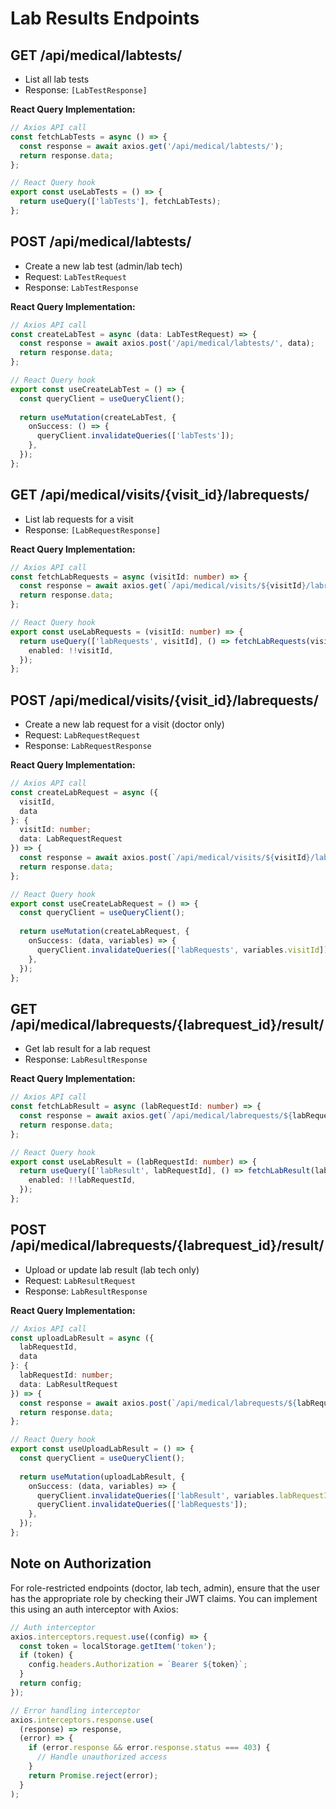 # Lab Results Endpoints

## GET /api/medical/labtests/
- List all lab tests
- Response: `[LabTestResponse]`

**React Query Implementation:**
```typescript
// Axios API call
const fetchLabTests = async () => {
  const response = await axios.get('/api/medical/labtests/');
  return response.data;
};

// React Query hook
export const useLabTests = () => {
  return useQuery(['labTests'], fetchLabTests);
};
```

## POST /api/medical/labtests/
- Create a new lab test (admin/lab tech)
- Request: `LabTestRequest`
- Response: `LabTestResponse`

**React Query Implementation:**
```typescript
// Axios API call
const createLabTest = async (data: LabTestRequest) => {
  const response = await axios.post('/api/medical/labtests/', data);
  return response.data;
};

// React Query hook
export const useCreateLabTest = () => {
  const queryClient = useQueryClient();
  
  return useMutation(createLabTest, {
    onSuccess: () => {
      queryClient.invalidateQueries(['labTests']);
    },
  });
};
```

## GET /api/medical/visits/{visit_id}/labrequests/
- List lab requests for a visit
- Response: `[LabRequestResponse]`

**React Query Implementation:**
```typescript
// Axios API call
const fetchLabRequests = async (visitId: number) => {
  const response = await axios.get(`/api/medical/visits/${visitId}/labrequests/`);
  return response.data;
};

// React Query hook
export const useLabRequests = (visitId: number) => {
  return useQuery(['labRequests', visitId], () => fetchLabRequests(visitId), {
    enabled: !!visitId,
  });
};
```

## POST /api/medical/visits/{visit_id}/labrequests/
- Create a new lab request for a visit (doctor only)
- Request: `LabRequestRequest`
- Response: `LabRequestResponse`

**React Query Implementation:**
```typescript
// Axios API call
const createLabRequest = async ({ 
  visitId, 
  data 
}: { 
  visitId: number; 
  data: LabRequestRequest 
}) => {
  const response = await axios.post(`/api/medical/visits/${visitId}/labrequests/`, data);
  return response.data;
};

// React Query hook
export const useCreateLabRequest = () => {
  const queryClient = useQueryClient();
  
  return useMutation(createLabRequest, {
    onSuccess: (data, variables) => {
      queryClient.invalidateQueries(['labRequests', variables.visitId]);
    },
  });
};
```

## GET /api/medical/labrequests/{labrequest_id}/result/
- Get lab result for a lab request
- Response: `LabResultResponse`

**React Query Implementation:**
```typescript
// Axios API call
const fetchLabResult = async (labRequestId: number) => {
  const response = await axios.get(`/api/medical/labrequests/${labRequestId}/result/`);
  return response.data;
};

// React Query hook
export const useLabResult = (labRequestId: number) => {
  return useQuery(['labResult', labRequestId], () => fetchLabResult(labRequestId), {
    enabled: !!labRequestId,
  });
};
```

## POST /api/medical/labrequests/{labrequest_id}/result/
- Upload or update lab result (lab tech only)
- Request: `LabResultRequest`
- Response: `LabResultResponse`

**React Query Implementation:**
```typescript
// Axios API call
const uploadLabResult = async ({ 
  labRequestId, 
  data 
}: { 
  labRequestId: number; 
  data: LabResultRequest 
}) => {
  const response = await axios.post(`/api/medical/labrequests/${labRequestId}/result/`, data);
  return response.data;
};

// React Query hook
export const useUploadLabResult = () => {
  const queryClient = useQueryClient();
  
  return useMutation(uploadLabResult, {
    onSuccess: (data, variables) => {
      queryClient.invalidateQueries(['labResult', variables.labRequestId]);
      queryClient.invalidateQueries(['labRequests']);
    },
  });
};
```

## Note on Authorization
For role-restricted endpoints (doctor, lab tech, admin), ensure that the user has the appropriate role by checking their JWT claims. You can implement this using an auth interceptor with Axios:

```typescript
// Auth interceptor
axios.interceptors.request.use((config) => {
  const token = localStorage.getItem('token');
  if (token) {
    config.headers.Authorization = `Bearer ${token}`;
  }
  return config;
});

// Error handling interceptor
axios.interceptors.response.use(
  (response) => response,
  (error) => {
    if (error.response && error.response.status === 403) {
      // Handle unauthorized access
    }
    return Promise.reject(error);
  }
);
``` 